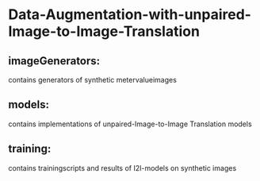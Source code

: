 # Data-Augmentation-with-unpaired-Image-to-Image-Translation

## imageGenerators:
contains generators of synthetic metervalueimages

## models:
contains implementations of unpaired-Image-to-Image Translation models

## training:
contains trainingscripts and results of I2I-models on synthetic images
